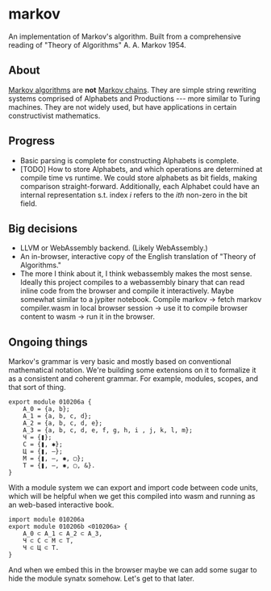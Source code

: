 # markov 

An implementation of Markov's algorithm. Built from a comprehensive reading of "Theory of Algorithms" A. A. Markov 1954. 

## About
 [Markov algorithms](https://en.wikipedia.org/wiki/Markov_algorithm) are **not** [Markov chains](https://en.wikipedia.org/wiki/Markov_chain).  They are simple string rewriting systems comprised of Alphabets and Productions --- more similar to Turing machines. They are not widely used, but have applications in certain constructivist mathematics. 

## Progress 
- Basic parsing is complete for constructing Alphabets is complete. 
- [TODO] How to store Alphabets, and which operations are determined at compile time vs runtime.  We could store alphabets as bit fields, making comparison straight-forward. Additionally, each Alphabet could have an internal representation s.t. index *i* refers to the *ith* non-zero in the bit field. 

## Big decisions
- LLVM or WebAssembly backend. (Likely WebAssembly.)
- An in-browser, interactive copy of the English translation of "Theory of Algorithms."
- The more I think about it, I think webassembly makes the most sense. Ideally this project compiles to a webassembly binary that can read inline code from the browser and compile it interactively. Maybe somewhat similar to a jypiter notebook. Compile markov -> fetch markov compiler.wasm in local browser session -> use it to compile browser content to wasm -> run it in the browser.

## Ongoing things 

Markov's grammar is very basic and mostly based on conventional mathematical notation. We're building some extensions on it to formalize it as a consistent and coherent grammar. For example, modules, scopes, and that sort of thing.

```
export module 010206a {
    A_0 = {a, b};
    A_1 = {a, b, c, d};
    A_2 = {a, b, c, d, e};
    A_3 = {a, b, c, d, e, f, g, h, i , j, k, l, m};
    Ч = {❚};
    С = {❚, ✱}; 
    Ц = {❚, —};
    М = {❚, —, ✱, ▢};
    Т = {❚, —, ✱, ▢, &}.
}
```

With a module system we can export and import code between code units, which will be helpful when we get this compiled into wasm and running as an web-based interactive book. 

```
import module 010206a
export module 010206b <010206a> {
    A_0 ⊂ A_1 ⊂ A_2 ⊂ A_3, 
    Ч ⊂ С ⊂ М ⊂ Т,
    Ч ⊂ Ц ⊂ Т.
}
```

And when we embed this in the browser maybe we can add some sugar to hide the module synatx somehow. Let's get to that later.  


